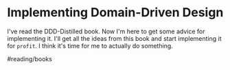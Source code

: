 # Implementing Domain-Driven Design
I've read the DDD-Distilled book. Now I'm here to get some advice for implementing it. I'll get all the ideas from this book and start implementing it for `profit`. I think it's time for me to actually do something. 

#reading/books